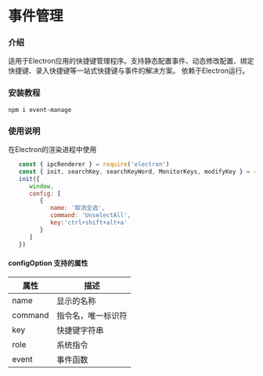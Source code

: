 # 事件管理

### 介绍
适用于Electron应用的快捷键管理程序。支持静态配置事件、动态修改配置、绑定快捷键、录入快捷键等一站式快捷键与事件的解决方案。
依赖于Electron运行。

### 安装教程

`npm i event-manage`

### 使用说明
在Electron的渲染进程中使用
```js
   const { ipcRenderer } = require('electron')
   const { init, searchKey, searchKeyWord, MonitorKeys, modifyKey } = require('event-manage')
   init({
      window,
      config: [
         {
            name: '取消全选',
            command: 'UnselectAll',
            key:'ctrl+shift+alt+a'
         }
      ]
   })
```
#### configOption 支持的属性
| 属性    | 描述               |
| ------- | ------------------ |
| name    | 显示的名称         |
| command | 指令名，唯一标识符 |
| key     | 快捷键字符串       |
| role    | 系统指令           |
| event   | 事件函数           |

